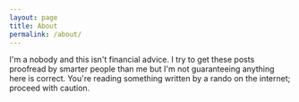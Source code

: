 ```yaml
---
layout: page
title: About
permalink: /about/
---
```


I'm a nobody and this isn't financial advice. I try to get these posts proofread by smarter people than me but I'm not guaranteeing anything here is correct. You're reading something written by a rando on the internet; proceed with caution.
